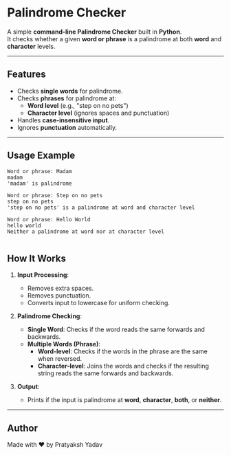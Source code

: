 # Palindrome Checker

A simple **command-line Palindrome Checker** built in **Python**.  
It checks whether a given **word or phrase** is a palindrome at both **word** and **character** levels.

---

## Features
- Checks **single words** for palindrome.  
- Checks **phrases** for palindrome at:
  - **Word level** (e.g., "step on no pets")  
  - **Character level** (ignores spaces and punctuation)  
- Handles **case-insensitive input**.  
- Ignores **punctuation** automatically.  

---

## Usage Example

```
Word or phrase: Madam
madam
'madam' is palindrome

Word or phrase: Step on no pets
step on no pets
'step on no pets' is a palindrome at word and character level

Word or phrase: Hello World
hello world
Neither a palindrome at word nor at character level


```
## How It Works

1. **Input Processing**:
   - Removes extra spaces.  
   - Removes punctuation.  
   - Converts input to lowercase for uniform checking.

2. **Palindrome Checking**:
   - **Single Word**: Checks if the word reads the same forwards and backwards.  
   - **Multiple Words (Phrase)**:
     - **Word-level**: Checks if the words in the phrase are the same when reversed.  
     - **Character-level**: Joins the words and checks if the resulting string reads the same forwards and backwards.

3. **Output**:
   - Prints if the input is palindrome at **word**, **character**, **both**, or **neither**.

---

## Author
Made with ❤️ by Pratyaksh Yadav
